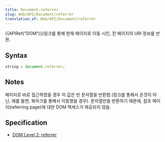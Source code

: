 ```yaml
---
title: Document.referrer
slug: Web/API/Document/referrer
translation_of: Web/API/Document/referrer
---
```


{{APIRef("DOM")}}링크를 통해 현재 페이지로 이동 시킨, 전 페이지의 URI 정보를 반환.

## Syntax

```js
string = document.referrer;
```

## Notes

페이지로 바로 접근하였을 경우 이 값은 빈 문자열을 반환함.(링크를 통해서 온것이 아닌, 예를 들면, 북마크를 통해서 이동했을 경우). 문자열만을 반환하기 때문에, 참조 페이지(referring page)에 대한 DOM 액세스가 제공되지 않음.

## Specification

- [DOM Level 2: referrer](http://www.w3.org/TR/DOM-Level-2-HTML/html.html#ID-95229140)
